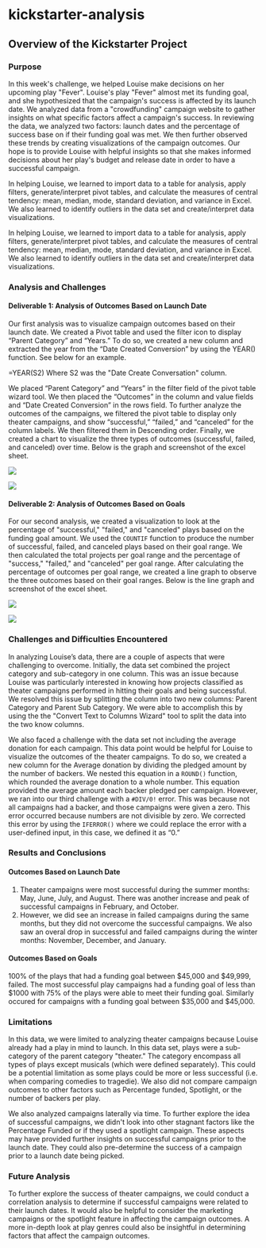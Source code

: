 # kickstarter-analysis

## Overview of the Kickstarter Project

### Purpose

In this week's challenge, we helped Louise make decisions on her upcoming play "Fever". Louise's play "Fever" almost met its funding goal, and she hypothesized that the campaign's success is affected by its launch date. We analyzed data from a "crowdfunding" campaign website to gather insights on what specific factors affect a campaign's success. In reviewing the data, we analyzed two factors: launch dates and the percentage of success base on if their funding goal was met. We then further observed these trends by creating visualizations of the campaign outcomes. Our hope is to provide Louise with helpful insights so that she makes informed decisions about her play's budget and release date in order to have a successful campaign.

In helping Louise, we learned to import data to a table for analysis, apply filters, generate/interpret pivot tables, and calculate the measures of central tendency: mean, median, mode, standard deviation, and variance in Excel. We also learned to identify outliers in the data set and create/interpret data visualizations.

In helping Louise, we learned to import data to a table for analysis, apply filters, generate/interpret pivot tables, and calculate the measures of central tendency: mean, median, mode, standard deviation, and variance in Excel. We also learned to identify outliers in the data set and create/interpret data visualizations.

### Analysis and Challenges

#### Deliverable 1: Analysis of Outcomes Based on Launch Date

Our first analysis was to visualize campaign outcomes based on their launch date. We created a Pivot table and used the filter icon to display “Parent Category” and “Years.” To do so, we created a new column and extracted the year from the “Date Created Conversion” by using the YEAR() function. See below for an example.

=YEAR(S2) Where S2 was the "Date Create Conversation" column.

We placed “Parent Category” and “Years” in the filter field of the pivot table wizard tool. We then placed the “Outcomes” in the column and value fields and “Date Created Conversion” in the rows field. To further analyze the outcomes of the campaigns, we filtered the pivot table to display only theater campaigns, and show “successful,” “failed,” and “canceled” for the column labels. We then filtered them in Descending order. Finally, we created a chart to visualize the three types of outcomes (successful, failed, and canceled) over time. Below is the graph and screenshot of the excel sheet.

![](https://i.imgur.com/ruUGHjn.png)

![](https://i.imgur.com/51LgMZP.png)


#### Deliverable 2: Analysis of Outcomes Based on Goals

For our second analysis, we created a visualization to look at the percentage of "successful," "failed," and "canceled" plays based on the funding goal amount. We used the `COUNTIF` function to produce the number of successful, failed, and canceled plays based on their goal range. We then calculated the total projects per goal range and the percentage of "success," "failed," and "canceled" per goal range. After calculating the percentage of outcomes per goal range, we created a line graph to observe the three outcomes based on their goal ranges. Below is the line graph and screenshot of the excel sheet.

![](https://i.imgur.com/g2ASw0z.png)

![](https://i.imgur.com/qOSCwJ7.png)


### Challenges and Difficulties Encountered

In analyzing Louise’s data, there are a couple of aspects that were challenging to overcome. Initially, the data set combined the project category and sub-category in one column. This was an issue because Louise was particularly interested in knowing how projects classified as theater campaigns performed in hitting their goals and being successful.  We resolved this issue by splitting the column into two new columns: Parent Category and Parent Sub Category. We were able to accomplish this by using the the "Convert Text to Columns Wizard" tool to split the data into the two know columns. 

We also faced a challenge with the data set not including the average donation for each campaign. This data point would be helpful for Louise to visualize the outcomes of the theater campaigns. To do so, we created a new column for the Average donation by dividing the pledged amount by the number of backers. We nested this equation in a `ROUND()` function, which rounded the average donation to a whole number. This equation provided the average amount each backer pledged per campaign. However, we ran into our third challenge with a `#DIV/0!` error. This was because not all campaigns had a backer, and those campaigns were given a zero. This error occurred because numbers are not divisible by zero. We corrected this error by using the `IFERROR()` where we could replace the error with a user-defined input, in this case, we defined it as “0.”

### Results and Conclusions

#### Outcomes Based on Launch Date
1. Theater campaigns were most successful during the summer months: May, June, July, and August. There was another increase and peak of successful campaigns in February, and October.
2. However, we did see an increase in failed campaigns during the same months, but they did not overcome the successful campaigns. We also saw an overal drop in successful and failed campaigns during the winter months: November, December, and January.


#### Outcomes Based on Goals
100% of the plays that had a funding goal between $45,000 and $49,999, failed. The most successful play campaigns had a funding goal of less than $1000 with 75% of the plays were able to meet their funding goal. Similarly occured for campaigns with a funding goal between $35,000 and $45,000. 


### Limitations

In this data, we were limited to analyzing theater campaigns because Louise already had a play in mind to launch. In this data set, plays were a sub-category of the parent category "theater." The category encompass all types of plays except musicals (which were defined separately). This could be a potential limitation as some plays could be more or less successful (i.e. when comparing comedies to tragedie). We also did not compare campaign outcomes to other factors such as Percentage funded, Spotlight, or the number of backers per play. 

We also analyzed campaigns laterally via time. To further explore the idea of successful campaigns, we didn't look into other stagnant factors like the Percentage Funded or if they used a spotlight campaign. These aspects may have provided further insights on successful campaigns prior to the launch date. They could also pre-determine the success of a campaign prior to a launch date being picked.

### Future Analysis
To further explore the success of theater campaigns, we could conduct a correlation analysis to determine if successful campaigns were related to their launch dates. It would also be helpful to consider the marketing campaigns or the spotlight feature in affecting the campaign outcomes. A more in-depth look at play genres could also be insightful in determining factors that affect the campaign outcomes.

